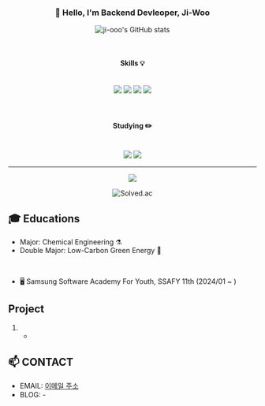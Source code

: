 <!--
**ji-ooo/ji-ooo** is a ✨ _special_ ✨ repository because its `README.md` (this file) appears on your GitHub profile.

Here are some ideas to get you started:

- 🔭 I’m currently working on ...
- 🌱 I’m currently learning ...
- 👯 I’m looking to collaborate on ...
- 🤔 I’m looking for help with ...
- 💬 Ask me about ...
- 📫 How to reach me: ...
- 😄 Pronouns: ...
- ⚡ Fun fact: ...
-->

<h3 align='center'>👋 Hello, I'm Backend Devleoper, Ji-Woo</h3>

<p align='center'>
  <img src="https://github-readme-stats.vercel.app/api?username=ji-ooo&show_icons=true&theme=radical" alt="ji-ooo's GitHub stats">
</p>
<br>
<div align='center'><h4>Skills 💡</h4></div>
<br>
<div align="center">
  <img src="https://img.shields.io/badge/Python-3776AB?style=for-the-badge&logo=Python&logoColor=white">
  <img src="https://img.shields.io/badge/HTML5-E34F26?style=for-the-badge&logo=HTML5&logoColor=white">
  <img src="https://img.shields.io/badge/CSS3-1572B6?style=for-the-badge&logo=CSS3&logoColor=white">
  <img src="https://img.shields.io/badge/JavaScript-F7DF1E?style=for-the-badge&logo=JavaScript&logoColor=white">
</div>
<br>
<br>
<div align='center'><h4>Studying ✏️</h4></div>
<br>
<div align='center'>
  <img src="https://img.shields.io/badge/Java-007396?style=for-the-badge&logo=Java&logoColor=white">
  <img src="https://img.shields.io/badge/Spring_Boot-6DB33F?style=for-the-badge&logo=Spring-Boot&logoColor=white">
</div>

<hr>

<p align='center'>
  <img src="https://github-readme-stats.vercel.app/api/top-langs/?username=ji-ooo&theme=gruvbox">
</p>

<p align="center">
  <img src="http://mazassumnida.wtf/api/v2/generate_badge?boj=chlwldn0409" alt="Solved.ac">
</p>

## 🎓 Educations
- Major: Chemical Engineering ⚗️
- Double Major: Low-Carbon Green Energy 🚎
<br>

- 🖥️ Samsung Software Academy For Youth, SSAFY 11th (2024/01 ~ )
  
## Project

1. -

## 📫 CONTACT

- EMAIL: [이메일 주소](mailto:andyandy0409@naver.com)
- BLOG: -

